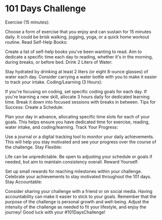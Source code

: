 # 101 Days Challenge
Exercise (15 minutes):

Choose a form of exercise that you enjoy and can sustain for 15 minutes daily. It could be brisk walking, jogging, yoga, or a quick home workout routine.
Read Self-Help Books:

Create a list of self-help books you've been wanting to read. Aim to dedicate a specific time each day to reading, whether it's in the morning, during breaks, or before bed.
Drink 2 Liters of Water:

Stay hydrated by drinking at least 2 liters (or eight 8-ounce glasses) of water each day. Consider carrying a water bottle with you to make it easier to track your intake.
Coding/Learning (3 Hours):

If you're focusing on coding, set specific coding goals for each day. If you're learning a new skill, allocate 3 hours daily for dedicated learning time. Break it down into focused sessions with breaks in between.
Tips for Success:
Create a Schedule:

Plan your day in advance, allocating specific time slots for each of your goals. This helps ensure you have dedicated time for exercise, reading, water intake, and coding/learning.
Track Your Progress:

Use a journal or a digital tracking tool to monitor your daily achievements. This will help you stay motivated and see your progress over the course of the challenge.
Stay Flexible:

Life can be unpredictable. Be open to adjusting your schedule or goals if needed, but aim to maintain consistency overall.
Reward Yourself:

Set up small rewards for reaching milestones within your challenge. Celebrate your achievements to stay motivated throughout the 101 days.
Stay Accountable:

Consider sharing your challenge with a friend or on social media. Having accountability can make it easier to stick to your goals.
Remember that the purpose of the challenge is personal growth and well-being. Adjust the intensity of the challenge as needed to fit your lifestyle, and enjoy the journey! Good luck with your #101DaysChallenge!





